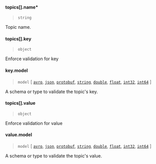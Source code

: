 #### topics[].name\*

> `string`

Topic name.

#### topics[].key

> `object`

Enforce validation for key

#### key.model

> `model` [ [`avro`](../../models/avro.md), [`json`](../../models/avro.md), [`protobuf`](../../models/protobuf.md), [`string`](../../models/string.md), [`double`](../../models/double.md), [`float`](../../models/float.md), [`int32`](../../models/int32.md), [`int64`](../../models/int64.md) ]

A schema or type to validate the topic's key.

#### topics[].value

> `object`

Enforce validation for value

#### value.model

> `model` [ [`avro`](../../models/avro.md), [`json`](../../models/avro.md), [`protobuf`](../../models/protobuf.md), [`string`](../../models/string.md), [`double`](../../models/double.md), [`float`](../../models/float.md), [`int32`](../../models/int32.md), [`int64`](../../models/int64.md) ]

A schema or type to validate the topic's value.
